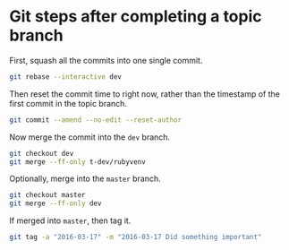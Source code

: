# Git steps after completing a topic branch

First, squash all the commits into one single commit.

```bash
git rebase --interactive dev
```

Then reset the commit time to right now, rather than the timestamp of the first commit in the topic branch.

```bash
git commit --amend --no-edit --reset-author
```

Now merge the commit into the `dev` branch.

```bash
git checkout dev
git merge --ff-only t-dev/rubyvenv
```

Optionally, merge into the `master` branch.

```bash
git checkout master
git merge --ff-only dev
```

If merged into `master`, then tag it.

```bash
git tag -a "2016-03-17" -m "2016-03-17 Did something important"
```
